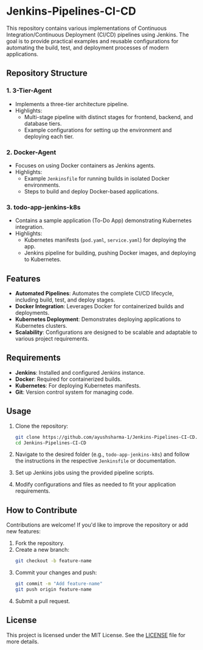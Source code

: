 # Jenkins-Pipelines-CI-CD

This repository contains various implementations of Continuous Integration/Continuous Deployment (CI/CD) pipelines using Jenkins. The goal is to provide practical examples and reusable configurations for automating the build, test, and deployment processes of modern applications.

## Repository Structure

### 1. **3-Tier-Agent**
   - Implements a three-tier architecture pipeline.
   - Highlights:
     - Multi-stage pipeline with distinct stages for frontend, backend, and database tiers.
     - Example configurations for setting up the environment and deploying each tier.

### 2. **Docker-Agent**
   - Focuses on using Docker containers as Jenkins agents.
   - Highlights:
     - Example `Jenkinsfile` for running builds in isolated Docker environments.
     - Steps to build and deploy Docker-based applications.

### 3. **todo-app-jenkins-k8s**
   - Contains a sample application (To-Do App) demonstrating Kubernetes integration.
   - Highlights:
     - Kubernetes manifests (`pod.yaml`, `service.yaml`) for deploying the app.
     - Jenkins pipeline for building, pushing Docker images, and deploying to Kubernetes.

## Features

- **Automated Pipelines**: Automates the complete CI/CD lifecycle, including build, test, and deploy stages.
- **Docker Integration**: Leverages Docker for containerized builds and deployments.
- **Kubernetes Deployment**: Demonstrates deploying applications to Kubernetes clusters.
- **Scalability**: Configurations are designed to be scalable and adaptable to various project requirements.

## Requirements

- **Jenkins**: Installed and configured Jenkins instance.
- **Docker**: Required for containerized builds.
- **Kubernetes**: For deploying Kubernetes manifests.
- **Git**: Version control system for managing code.

## Usage

1. Clone the repository:
   ```bash
   git clone https://github.com/ayushsharma-1/Jenkins-Pipelines-CI-CD.git
   cd Jenkins-Pipelines-CI-CD
   ```

2. Navigate to the desired folder (e.g., `todo-app-jenkins-k8s`) and follow the instructions in the respective `Jenkinsfile` or documentation.

3. Set up Jenkins jobs using the provided pipeline scripts.

4. Modify configurations and files as needed to fit your application requirements.

## How to Contribute

Contributions are welcome! If you'd like to improve the repository or add new features:

1. Fork the repository.
2. Create a new branch:
   ```bash
   git checkout -b feature-name
   ```
3. Commit your changes and push:
   ```bash
   git commit -m "Add feature-name"
   git push origin feature-name
   ```
4. Submit a pull request.

## License

This project is licensed under the MIT License. See the [LICENSE](LICENSE) file for more details.
